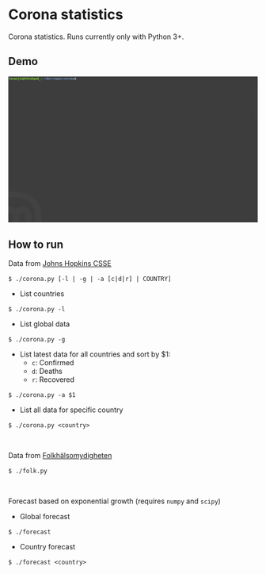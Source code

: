 # Corona statistics
Corona statistics. Runs currently only with Python 3+.

## Demo
<img src="demo.gif" width="640">

## How to run
Data from [Johns Hopkins CSSE](https://github.com/CSSEGISandData/COVID-19)

```
$ ./corona.py [-l | -g | -a [c|d|r] | COUNTRY]
```

 - List countries
```
$ ./corona.py -l
```

 - List global data
```
$ ./corona.py -g
```

 - List latest data for all countries and sort by $1:
   - `c`: Confirmed
   - `d`: Deaths
   - `r`: Recovered
```
$ ./corona.py -a $1
```

 - List all data for specific country
```
$ ./corona.py <country>
```

</br>

Data from [Folkhälsomydigheten](https://www.folkhalsomyndigheten.se/smittskydd-beredskap/utbrott/aktuella-utbrott/covid-19/aktuellt-epidemiologiskt-lage/)
```
$ ./folk.py
```

</br>

Forecast based on exponential growth (requires `numpy` and `scipy`)
 - Global forecast
```
$ ./forecast
```

 - Country forecast
```
$ ./forecast <country>
```
